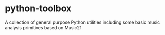 # python-toolbox
A collection of general purpose Python utilities including some basic music analysis primitives based on Music21
